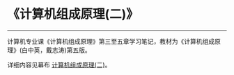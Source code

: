 # 《计算机组成原理(二)》
***
计算机专业课《计算机组成原理》第三至五章学习笔记，教材为《计算机组成原理》(白中英，戴志涛)第五版。

详细内容见幕布 [计算机组成原理(二)](https://www.mubucm.com/doc/5r0LdGryMK)。